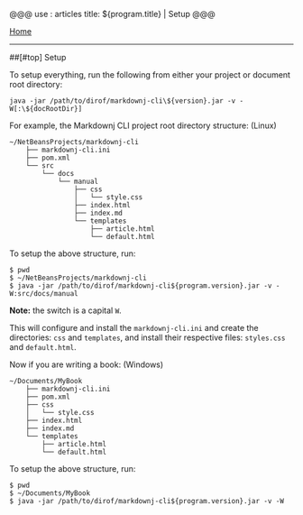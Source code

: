 @@@
use : articles
title: ${program.title} | Setup
@@@

[Home]

---

##[#top] Setup

To setup everything, run the following from either your project or document root
directory:

`java -jar /path/to/dirof/markdownj-cli\${version}.jar -v -W[:\${docRootDir}]`

For example, the Markdownj CLI project root directory structure: (Linux)

~~~
~/NetBeansProjects/markdownj-cli
    ├── markdownj-cli.ini
    ├── pom.xml
    └── src
        └── docs
            └── manual
                ├── css
                │   └── style.css
                ├── index.html
                ├── index.md
                └── templates
                    ├── article.html
                    └── default.html
~~~

To setup the above structure, run:

~~~
$ pwd
$ ~/NetBeansProjects/markdownj-cli
$ java -jar /path/to/dirof/markdownj-cli${program.version}.jar -v -W:src/docs/manual
~~~

__Note:__ the switch is a capital `W`.

This will configure and install the `markdownj-cli.ini` and create the directories:
`css` and `templates`, and install their respective files: `styles.css` and `default.html`.

Now if you are writing a book: (Windows)

~~~
~/Documents/MyBook
    ├── markdownj-cli.ini
    ├── pom.xml
    ├── css
    │   └── style.css
    ├── index.html
    ├── index.md
    └── templates
        ├── article.html
        └── default.html
~~~

To setup the above structure, run:

~~~
$ pwd
$ ~/Documents/MyBook
$ java -jar /path/to/dirof/markdownj-cli${program.version}.jar -v -W
~~~


[Home]:index.html
